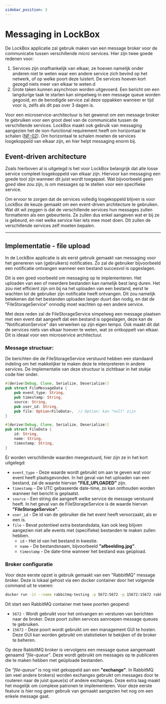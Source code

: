 ```yaml
---
sidebar_position: 3
---
```

# Messaging in LockBox

De LockBox applicatie zal gebruik maken van een message broker voor de communicatie tussen verschillende micro services. Hier zijn twee goede redenen voor:
1. Services zijn onafhankelijk van elkaar, ze hoeven namelijk onder anderen niet te weten waar een andere service zich bevind op het netwerk, of op welke poort deze luistert. De services hoeven kort gezegd niets meer van elkaar te weten.d
2. Grote taken kunnen asynchroon worden uitgevoerd. Een bericht om een langdurige taak te starten kan simpelweg in een message queue worden gegooid, en de benodigde service zal deze oppakken wanneer er tijd voor is, zelfs als dit pas over 3 dagen is.

Voor een microservice-architectuur is het gewenst om een message broker te gebruiken voor een groot deel van de communicatie tussen de verschillende services. LockBox maakt ook gebruik van messaging aangezien het de non-functional requirement heeft om horizontaal te schalen ([NF-02](https://rikdgd.github.io/rikdegoede-s6-docs/docs/Application-Design/analyse-document#must-have)). Om horizontaal te schalen moeten de services losgekoppeld van elkaar zijn, en hier helpt messaging enorm bij. 

## Event-driven architecture
Zoals hierboven al is uitgelegd is het voor LockBox belangrijk dat alle losse service compleet losgekoppeld van elkaar zijn. Hiervoor kan messaging een goede tool zijn wanneer dit juist wordt toegepast. Wat bijvoorbeeld geen goed idee zou zijn, is om messages op te stellen voor een specifieke service. 

Om ervoor te zorgen dat de services volledig losgekoppeld blijven is voor LockBox de keuze gemaakt om een event-driven architecture te gebruiken. Wat dit wil zeggen is dat de verschillende services hun messages zullen formatteren als een gebeurtenis. Ze zullen dus enkel aangeven wat er bij ze is gebeurd, en niet welke service hier iets mee moet doen. Dit zullen de verschillende services zelf moeten bepalen.

---

## Implementatie - file upload
In de LockBox applicatie is als eerst gebruik gemaakt van messaging voor het genereren van (gebruikers) notificaties. Zo zal de gebruiker bijvoorbeeld een notificatie ontvangen wanneer een bestand succesvol is opgeslagen. 

Dit is een goed voorbeeld om messaging op te implementeren. Het uploaden van een of meerdere bestanden kan namelijk best lang duren. Het zou niet efficient zijn om bij na het uploaden van een bestand, eerst te wachten tot de gebruiker zijn notificatie heeft ontvangen. Dit zou namelijk betekenen dat het bestanden uploaden langer duurt dan nodig, en dat de "FileStorageService" onnodig moet wachten op een andere service. 

Met deze reden zal de FileStorageService simpelweg een message plaatsen met een event dat aangeeft dat een bestand is opgeslagen, deze kan de "NotificationService" dan verwerken op zijn eigen tempo. Ook maakt dit dat de services niets van elkaar hoeven te weten, wat ze ontkoppelt van elkaar. Dit is ideaal voor een microservice architectuur.

### Message structuur:
De berichten die de FileStorageService verstuurd hebben een standaard indeling om het makkelijker te maken deze te interpreteren in andere services. De implementatie van deze structuur is zichtbaar in het stukje code hier onder.

```rust
#[derive(Debug, Clone, Serialize, Deserialize)]
pub struct FileMessageData {
    pub event_type: String,
    pub timestamp: String,
    source: String,
    pub user_id: String,
    pub file: Option<FileData>,  // Option: kan "null" zijn
}

#[derive(Debug, Clone, Serialize, Deserialize)]
pub struct FileData {
    id: String,
    name: String,
    timestamp: String,
}
```


Er worden verschillende waarden meegestuurd, hier zijn ze in het kort uitgelegd:
- `event_type` - Deze waarde wordt gebruikt om aan te geven wat voor event heeft plaatsgevonden. In het geval van het uploaden van een bestand, zal de waarde hiervan **"FILE_UPLOADED"** zijn.
- `timestamp` - De UTC gebaseerde date-time, zo kan onthouden worden wanneer het bericht is geplaatst.
- `source` - Een string die aangeeft welke service de message verstuurd heeft. In het geval van de FileStorageService is de waarde hiervan **"FileStorageService"**.
- `user_id` - De id van de gebruiker die het event heeft veroorzaakt, als er een is. 
- `file` - Bevat potentieel extra bestandsdata, kan ook leeg blijven aangezien niet alle events met (specifieke) bestanden te maken zullen hebben.
	- `id` - Het id van het bestand in kwestie.
	- `name` - De bestandsnaam, bijvoorbeeld **"afbeelding.jpg"**.
	- `timestamp` - De date-time wanneer het bestand was geüpload.


### Broker configuratie
Voor deze eerste opzet is gebruik gemaakt van een "RabbitMQ" message broker. Deze is lokaal gehost via een docker container door het volgende command uit te voeren:

```bash
docker run -it --name rabbitmq-testing -p 5672:5672 -p 15672:15672 rabbitmq:4-management
```

Dit start een RabbitMQ container met twee poorten geopend:
- `5672` - Wordt gebruikt voor het ontvangen en versturen van berichten naar de broker. Deze poort zullen services aanroepen message queues te gebruiken.
- `15672` - Deze poort wordt gebruikt om een management GUI te hosten. Deze GUI kan worden gebruikt om statistieken te bekijken of de broker te beheren.

Op deze RabbitMQ broker is vervolgens een message queue aangemaakt genaamd *"file-queue"*. Deze wordt gebruikt om messages op te publiceren die te maken hebben met geüploade bestanden. 

De *"file-queue"* is nog niet gekoppeld aan een **"exchange"**. In RabbitMQ (en veel andere brokers) worden exchanges gebruikt om messages door te routeren naar de juist queue(s) of andere exchanges. Deze extra laag maakt het mogelijk om complexe patronen te implementeren. Voor deze eerste feature is hier nog geen gebruik van gemaakt aangezien het nog om een enkele message gaat.